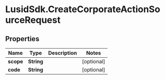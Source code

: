 # LusidSdk.CreateCorporateActionSourceRequest

## Properties
Name | Type | Description | Notes
------------ | ------------- | ------------- | -------------
**scope** | **String** |  | [optional] 
**code** | **String** |  | [optional] 


